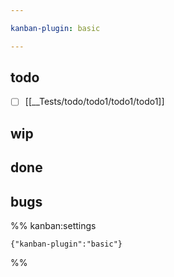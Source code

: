 ```yaml
---

kanban-plugin: basic

---
```


## todo

- [ ] [[__Tests/todo/todo1/todo1/todo1]]


## wip



## done



## bugs





%% kanban:settings
```
{"kanban-plugin":"basic"}
```
%%